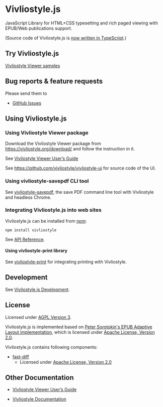 # Vivliostyle.js

JavaScript Library for HTML+CSS typesetting and rich paged viewing with EPUB/Web publications support.

(Source code of Vivliostyle.js is [now written in TypeScript](https://github.com/vivliostyle/vivliostyle.js/tree/master/src/ts).)

## Try Vivliostyle.js

[Vivliostyle Viewer samples](https://vivliostyle.org/samples/)

## Bug reports & feature requests

Please send them to

- [GitHub Issues](https://github.com/vivliostyle/vivliostyle.js/issues)

## Using Vivliostyle.js

### Using Vivliostyle Viewer package

Download the Vivliostyle Viewer package from <https://vivliostyle.org/download/> and follow the instruction in it.

See [Vivliostyle Viewer User’s Guide](https://vivliostyle.github.io/vivliostyle.js/docs/en/)

See <https://github.com/vivliostyle/vivliostyle-ui> for source code of the UI.

### Using vivliostyle-savepdf CLI tool

See [vivliostyle-savepdf](https://github.com/vivliostyle/vivliostyle-savepdf/), the save PDF command line tool with Vivliostyle and headless Chrome.

### Integrating Vivliostyle.js into web sites

Vivliostyle.js can be installed from [npm](https://www.npmjs.com/package/vivliostyle):

```
npm install vivliostyle
```

See [API Reference](https://github.com/vivliostyle/vivliostyle.js/blob/master/doc/api.md).

#### Using vivliostyle-print library

See [vivliostyle-print](https://github.com/vivliostyle/vivliostyle-print/) for integrating printing with Vivliostyle.

## Development

See [Vivliostyle.js Development](https://github.com/vivliostyle/vivliostyle.js/wiki/Development).

## License

Licensed under [AGPL Version 3](http://www.gnu.org/licenses/agpl.html).

Vivliostyle.js is implemented based on [Peter Sorotokin's EPUB Adaptive Layout implementation](https://github.com/sorotokin/adaptive-layout), which is licensed under [Apache License, Version 2.0](http://www.apache.org/licenses/LICENSE-2.0).

Vivliostyle.js contains following components:

- [fast-diff](https://www.npmjs.com/package/fast-diff)
  - Licensed under [Apache License, Version 2.0](http://www.apache.org/licenses/LICENSE-2.0)

## Other Documentation

- [Vivliostyle Viewer User’s Guide](https://vivliostyle.github.io/vivliostyle.js/docs/en/)

- [Vivliostyle Documentation](https://vivliostyle.org/docs/)
